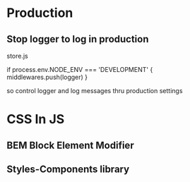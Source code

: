 # Production
## Stop logger to log in production
store.js

if process.env.NODE_ENV === 'DEVELOPMENT' {
    middlewares.push(logger)
}

so control logger and log messages thru production settings
# CSS In JS

## BEM Block Element Modifier
## Styles-Components library
